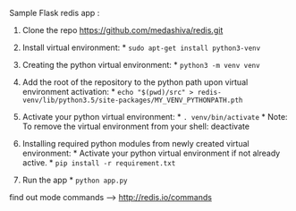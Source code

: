 
Sample Flask redis app :


 1) Clone the repo https://github.com/medashiva/redis.git

 2) Install virtual environment:
        * `sudo apt-get install python3-venv`


 3) Creating the python virtual environment:
        * `python3 -m venv venv`

 4) Add the root of the repository to the python path upon virtual environment activation:
        * `echo "$(pwd)/src" > redis-venv/lib/python3.5/site-packages/MY_VENV_PYTHONPATH.pth`

 5) Activate your python virtual environment:
        * `. venv/bin/activate`
        * Note: To remove the virtual environment from your shell:
              deactivate

 6) Installing required python modules from newly created virtual environment:
        * Activate your python virtual environment if not already active.
        * `pip install -r requirement.txt`

 7) Run the app 
		* `python app.py`
		
		
		

find out mode commands --> http://redis.io/commands
